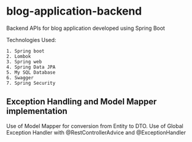 # blog-application-backend
Backend APIs for blog application developed using Spring Boot

Technologies Used:

```
1. Spring boot
2. Lombok
3. Spring web
4. Spring Data JPA
5. My SQL Database
6. Swagger
7. Spring Security
```

## Exception Handling and Model Mapper implementation

Use of Model Mapper for conversion from Entity to DTO.
Use of Global Exception Handler with @RestControllerAdvice and @ExceptionHandler
